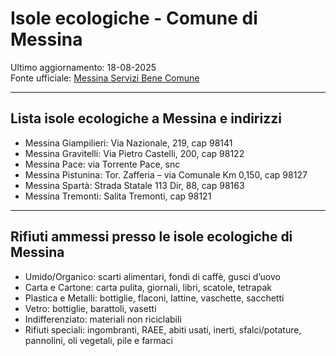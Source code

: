 # Isole ecologiche - Comune di Messina

Ultimo aggiornamento: 18-08-2025  
Fonte ufficiale: [Messina Servizi Bene Comune](https://www.messinaservizibenecomune.it/zone_cats/utenze-domestiche/)  

---

## Lista isole ecologiche a Messina e indirizzi

- Messina Giampilieri: Via Nazionale, 219, cap 98141
- Messina Gravitelli: Via Pietro Castelli, 200, cap 98122
- Messina Pace: via Torrente Pace, snc
- Messina Pistunina: Tor. Zafferia – via Comunale Km 0,150, cap 98127
- Messina Spartà: Strada Statale 113 Dir, 88, cap 98163
- Messina Tremonti: Salita Tremonti, cap 98121

---

## Rifiuti ammessi presso le isole ecologiche di Messina

- Umido/Organico: scarti alimentari, fondi di caffè, gusci d’uovo  
- Carta e Cartone: carta pulita, giornali, libri, scatole, tetrapak  
- Plastica e Metalli: bottiglie, flaconi, lattine, vaschette, sacchetti  
- Vetro: bottiglie, barattoli, vasetti  
- Indifferenziato: materiali non riciclabili  
- Rifiuti speciali: ingombranti, RAEE, abiti usati, inerti, sfalci/potature, pannolini, oli vegetali, pile e farmaci
